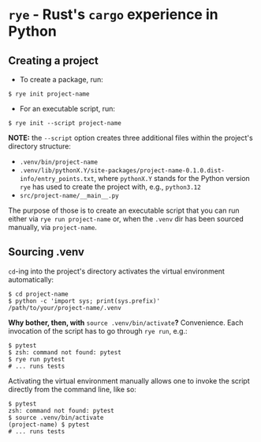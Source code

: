 # `rye` - Rust's `cargo` experience in Python

## Creating a project

- To create a package, run:

```
$ rye init project-name
```

- For an executable script, run:

```
$ rye init --script project-name
```

__NOTE:__ the `--script` option creates three additional files within
the project's directory structure:

- `.venv/bin/project-name`
- `.venv/lib/pythonX.Y/site-packages/project-name-0.1.0.dist-info/entry_points.txt`,
where `pythonX.Y` stands for the Python version `rye` has used to
create the project with, e.g., `python3.12`
- `src/project-name/__main__.py`

The purpose of those is to create an executable script that you can
run either via `rye run project-name` or, when the `.venv` dir has
been sourced manually, via `project-name`.

## Sourcing .venv

`cd`-ing into the project's directory activates the virtual
environment automatically:

```
$ cd project-name
$ python -c 'import sys; print(sys.prefix)'
/path/to/your/project-name/.venv
```

__Why bother, then, with__ `source .venv/bin/activate`__?__
Convenience. Each invocation of the script has to go through
`rye run`, e.g.:

```
$ pytest
$ zsh: command not found: pytest
$ rye run pytest
# ... runs tests
```

Activating the virtual environment manually allows one to invoke the
script directly from the command line, like so:
```
$ pytest
zsh: command not found: pytest
$ source .venv/bin/activate
(project-name) $ pytest
# ... runs tests
```
